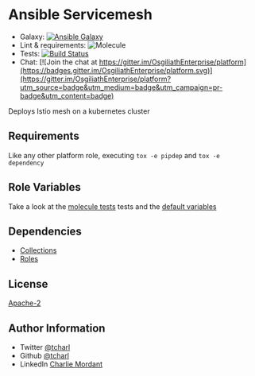 Ansible Servicemesh
=========

* Galaxy: [![Ansible Galaxy](https://img.shields.io/badge/galaxy-tcharl.servicemesh-660198.svg?style=flat)](https://galaxy.ansible.com/tcharl/servicemesh)
* Lint & requirements: ![Molecule](https://github.com/OsgiliathEnterprise/servicemesh/workflows/Molecule/badge.svg)
* Tests: [![Build Status](https://travis-ci.com/OsgiliathEnterprise/servicemesh.svg?branch=master)](https://travis-ci.com/OsgiliathEnterprise/servicemesh)
* Chat: [![Join the chat at https://gitter.im/OsgiliathEnterprise/platform](https://badges.gitter.im/OsgiliathEnterprise/platform.svg)](https://gitter.im/OsgiliathEnterprise/platform?utm_source=badge&utm_medium=badge&utm_campaign=pr-badge&utm_content=badge)

Deploys Istio mesh on a kubernetes cluster

Requirements
------------

Like any other platform role, executing `tox -e pipdep` and `tox -e dependency` 

Role Variables
--------------

Take a look at the [molecule tests](./molecule/default/converge.yml) tests and the [default variables](./defaults/main.yml)

Dependencies
------------

* [Collections](./requirements-collections.yml)
* [Roles](./requirements-standalone.yml)


License
-------

[Apache-2](https://www.apache.org/licenses/LICENSE-2.0)

Author Information
------------------

* Twitter [@tcharl](https://twitter.com/Tcharl)
* Github [@tcharl](https://github.com/Tcharl)
* LinkedIn [Charlie Mordant](https://www.linkedin.com/in/charlie-mordant-51796a97/)
